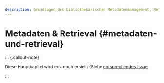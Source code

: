 ```yaml
---
description: Grundlagen des bibliothekarischen Metadatenmanagement, Retrieval und Discovery
---
```


# Metadaten & Retrieval {#metadaten-und-retrieval}

::: {.callout-note}

Diese Hauptkapitel wird erst noch erstellt (Siehe [entsprechendes Issue](https://github.com/pro4bib/handbuch-it-in-bibliotheken/issues/40)

:::

